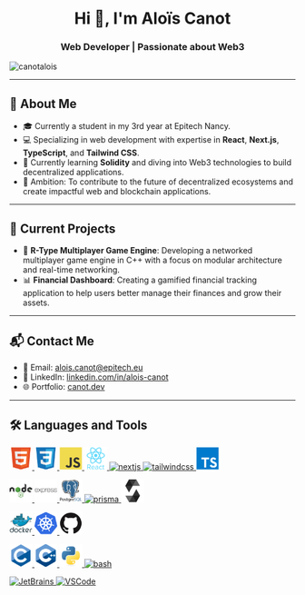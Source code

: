 <h1 align="center">Hi 👋, I'm Aloïs Canot</h1>
<h3 align="center">Web Developer | Passionate about Web3</h3>

<p align="left">
  <img src="https://komarev.com/ghpvc/?username=canotalois&label=Profile%20views&color=0e75b6&style=flat" alt="canotalois" />
</p>

---

<h2 align="left">🌟 About Me</h2>
<ul>
  <li>🎓 Currently a student in my 3rd year at Epitech Nancy.</li>
  <li>💻 Specializing in web development with expertise in <strong>React</strong>, <strong>Next.js</strong>, <strong>TypeScript</strong>, and <strong>Tailwind CSS</strong>.</li>
  <li>🌱 Currently learning <strong>Solidity</strong> and diving into Web3 technologies to build decentralized applications.</li>
  <li>🎯 Ambition: To contribute to the future of decentralized ecosystems and create impactful web and blockchain applications.</li>
</ul>

---

<h2 align="left">💼 Current Projects</h2>
<ul>
  <li>🔧 <strong>R-Type Multiplayer Game Engine</strong>: Developing a networked multiplayer game engine in C++ with a focus on modular architecture and real-time networking.</li>
  <li>📊 <strong>Financial Dashboard</strong>: Creating a gamified financial tracking application to help users better manage their finances and grow their assets.</li>
</ul>

---

<h2 align="left">📬 Contact Me</h2>
<ul>
  <li>📧 Email: <a href="mailto:alois.canot@epitech.eu">alois.canot@epitech.eu</a></li>
  <li>🔗 LinkedIn: <a href="https://linkedin.com/in/alois-canot" target="_blank">linkedin.com/in/alois-canot</a></li>
  <li>🌐 Portfolio: <a href="https://canot.dev" target="_blank">canot.dev</a></li>
</ul>

---

<h2 align="left">🛠️ Languages and Tools</h2>
<p align="left">
  <!-- Front-end -->
  <a href="https://developer.mozilla.org/en-US/docs/Web/HTML" target="_blank" rel="noreferrer">
    <img src="https://raw.githubusercontent.com/devicons/devicon/master/icons/html5/html5-original.svg" alt="html5" width="40" height="40"/>
  </a>
  <a href="https://developer.mozilla.org/en-US/docs/Web/CSS" target="_blank" rel="noreferrer">
    <img src="https://raw.githubusercontent.com/devicons/devicon/master/icons/css3/css3-original.svg" alt="css3" width="40" height="40"/>
  </a>
  <a href="https://developer.mozilla.org/en-US/docs/Web/JavaScript" target="_blank" rel="noreferrer">
    <img src="https://raw.githubusercontent.com/devicons/devicon/master/icons/javascript/javascript-original.svg" alt="javascript" width="40" height="40"/>
  </a>
  <a href="https://reactjs.org/" target="_blank" rel="noreferrer">
    <img src="https://raw.githubusercontent.com/devicons/devicon/master/icons/react/react-original-wordmark.svg" alt="react" width="40" height="40"/>
  </a>
  <a href="https://nextjs.org/" target="_blank" rel="noreferrer">
    <img src="https://cdn.worldvectorlogo.com/logos/next-js.svg" alt="nextjs" width="40" height="40"/>
  </a>
  <a href="https://tailwindcss.com/" target="_blank" rel="noreferrer">
    <img src="https://www.vectorlogo.zone/logos/tailwindcss/tailwindcss-icon.svg" alt="tailwindcss" width="40" height="40"/>
  </a>
  <a href="https://www.typescriptlang.org/" target="_blank" rel="noreferrer">
    <img src="https://raw.githubusercontent.com/devicons/devicon/master/icons/typescript/typescript-original.svg" alt="typescript" width="40" height="40"/>
  </a>
</p>
<p align="left">
  <!-- Back-end -->
  <a href="https://nodejs.org/" target="_blank" rel="noreferrer">
    <img src="https://raw.githubusercontent.com/devicons/devicon/master/icons/nodejs/nodejs-original-wordmark.svg" alt="nodejs" width="40" height="40"/>
  </a>
  <a href="https://expressjs.com/" target="_blank" rel="noreferrer">
    <img src="https://raw.githubusercontent.com/devicons/devicon/master/icons/express/express-original-wordmark.svg" alt="express" width="40" height="40"/>
  </a>
  <a href="https://www.postgresql.org/" target="_blank" rel="noreferrer">
    <img src="https://raw.githubusercontent.com/devicons/devicon/master/icons/postgresql/postgresql-original-wordmark.svg" alt="postgresql" width="40" height="40"/>
  </a>
  <a href="https://prisma.io/" target="_blank" rel="noreferrer">
    <img src="https://avatars.githubusercontent.com/u/17219288?s=200&v=4" alt="prisma" width="40" height="40"/>
  </a>
  <a href="https://soliditylang.org/" target="_blank" rel="noreferrer">
    <img src="https://raw.githubusercontent.com/devicons/devicon/master/icons/solidity/solidity-original.svg" alt="solidity" width="40" height="40"/>
  </a>
</p>
<p align="left">
  <!-- DevOps -->
  <a href="https://www.docker.com/" target="_blank" rel="noreferrer">
    <img src="https://raw.githubusercontent.com/devicons/devicon/master/icons/docker/docker-original-wordmark.svg" alt="docker" width="40" height="40"/>
  </a>
  <a href="https://kubernetes.io/" target="_blank" rel="noreferrer">
    <img src="https://raw.githubusercontent.com/devicons/devicon/master/icons/kubernetes/kubernetes-plain.svg" alt="kubernetes" width="40" height="40"/>
  </a>
  <a href="https://github.com/" target="_blank" rel="noreferrer">
    <img src="https://raw.githubusercontent.com/devicons/devicon/master/icons/github/github-original.svg" alt="github" width="40" height="40"/>
  </a>
</p>
<p align="left">
  <!-- Programming Languages -->
  <a href="https://www.cprogramming.com/" target="_blank" rel="noreferrer">
    <img src="https://raw.githubusercontent.com/devicons/devicon/master/icons/c/c-original.svg" alt="c" width="40" height="40"/>
  </a>
  <a href="https://www.cplusplus.com/" target="_blank" rel="noreferrer">
    <img src="https://raw.githubusercontent.com/devicons/devicon/master/icons/cplusplus/cplusplus-original.svg" alt="cplusplus" width="40" height="40"/>
  </a>
  <a href="https://www.python.org" target="_blank" rel="noreferrer">
    <img src="https://raw.githubusercontent.com/devicons/devicon/master/icons/python/python-original.svg" alt="python" width="40" height="40"/>
  </a>
  <a href="https://www.gnu.org/software/bash/" target="_blank" rel="noreferrer">
    <img src="https://www.vectorlogo.zone/logos/gnu_bash/gnu_bash-icon.svg" alt="bash" width="40" height="40"/>
  </a>
</p>

<p align="left">
  <!-- JetBrains Suite -->
  <a href="https://www.jetbrains.com" target="_blank" rel="noreferrer">
    <img src="https://cdn.jsdelivr.net/gh/devicons/devicon@latest/icons/jetbrains/jetbrains-original.svg" alt="JetBrains" width="40" height="40"/>
  </a>
  <a href="https://code.visualstudio.com/" target="_blank" rel="noreferrer">
    <img src="https://cdn.jsdelivr.net/gh/devicons/devicon@latest/icons/vscode/vscode-original.svg" alt="VSCode" width="40" height="40"/>
  </a>
</p>


